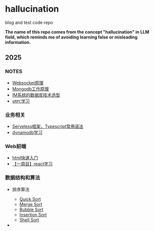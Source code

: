 # hallucination
 blog and test code repo

**The name of this repo comes from the concept "hallucination" in LLM field, which reminds me of avoiding learning false or misleading information.**

## 2025

### NOTES

* [Websocket原理](https://github.com/neKoui1/GOIM?tab=readme-ov-file#websocket%E5%8E%9F%E7%90%86)
* [Mongodb工作原理](https://github.com/neKoui1/GOIM?tab=readme-ov-file#mongodb%E5%B7%A5%E4%BD%9C%E5%8E%9F%E7%90%86)
* [IM系统的数据库技术选型](https://github.com/neKoui1/GOIM?tab=readme-ov-file#im%E7%B3%BB%E7%BB%9F%E7%9A%84%E6%95%B0%E6%8D%AE%E5%BA%93%E6%8A%80%E6%9C%AF%E9%80%89%E5%9E%8B)
* [`gRPC`学习](https://github.com/neKoui1/GOIM?tab=readme-ov-file#grpc%E5%AD%A6%E4%B9%A0)

### 业务相关
* [Serveless框架，Typescript常用语法](https://github.com/neKoui1/hallucination/blob/main/1/1.md#serveless%E6%A1%86%E6%9E%B6)
* [dynamodb学习](https://github.com/neKoui1/hallucination/blob/main/2/2.md#dynamodb%E5%AD%A6%E4%B9%A0)

### Web前端
* [html快速入门](https://github.com/neKoui1/hallucination/blob/main/5/5.md#html%E5%BF%AB%E9%80%9F%E5%85%A5%E9%97%A8)
* [【一周目】react学习](https://github.com/neKoui1/hallucination/tree/main/reactlearn#react%E7%B3%BB%E7%BB%9F%E5%AD%A6%E4%B9%A0)

### 数据结构和算法
* 排序算法
    * [Quick Sort](https://github.com/neKoui1/hallucination/tree/main/%E6%8E%92%E5%BA%8F%E7%AE%97%E6%B3%95#1-quick-sort)
    * [Merge Sort](https://github.com/neKoui1/hallucination/tree/main/%E6%8E%92%E5%BA%8F%E7%AE%97%E6%B3%95#2-merge-sort)
    * [Bubble Sort](https://github.com/neKoui1/hallucination/tree/main/%E6%8E%92%E5%BA%8F%E7%AE%97%E6%B3%95#3-bubble-sort)
    * [Insertion Sort](https://github.com/neKoui1/hallucination/tree/main/%E6%8E%92%E5%BA%8F%E7%AE%97%E6%B3%95#4-insertion-sort)
    * [Shell Sort](https://github.com/neKoui1/hallucination/tree/main/%E6%8E%92%E5%BA%8F%E7%AE%97%E6%B3%95#5-shell-sort)

* 
